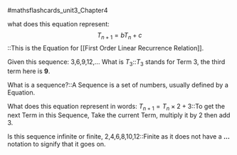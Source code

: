 #mathsflashcards_unit3_Chapter4

what does this equation represent: $$T_{n+1}=bT_n+c$$::This is the Equation for [[First Order Linear Recurrence Relation]].
<!--SR:!2023-06-10,1,230-->

Given this sequence: 3,6,9,12,... What is $T_3$::$T_3$ stands for Term 3, the third term here is **9**.
<!--SR:!2023-06-13,4,270-->

What is a sequence?::A Sequence is a set of numbers, usually defined by a Equation.
<!--SR:!2023-06-12,3,250-->

What does this equation represent in words: $T_{n+1}=T_n \times 2 + 3$::To get the next Term in this Sequence, Take the current Term, multiply it by 2 then add 3.
<!--SR:!2023-06-12,3,250-->

Is this sequence infinite or finite, 2,4,6,8,10,12::Finite as it does not have a **...** notation to signify that it goes on.
<!--SR:!2023-06-10,1,230-->